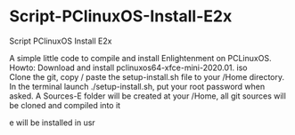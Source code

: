 # Script-PClinuxOS-Install-E2x
Script PClinuxOS Install E2x

A simple little code to compile and install Enlightenment on PCLinuxOS.
Howto:
Download and install pclinuxos64-xfce-mini-2020.01. iso  
Clone the git, copy / paste the setup-install.sh file to your /Home directory.
In the terminal launch ./setup-install.sh, put your root password when asked.
A Sources-E folder will be created at your /Home, 
all git sources will be cloned and compiled into it

e will be installed in usr
